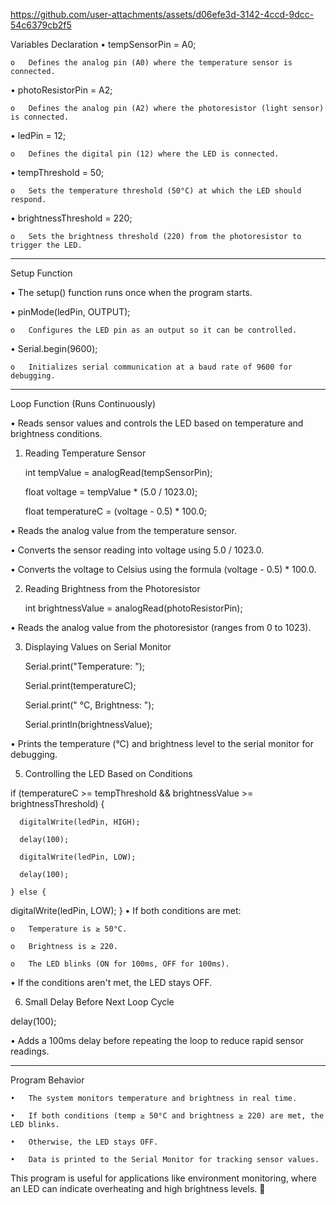
https://github.com/user-attachments/assets/d06efe3d-3142-4ccd-9dcc-54c6379cb2f5

Variables Declaration
  •	tempSensorPin = A0;
  
    o	Defines the analog pin (A0) where the temperature sensor is connected.
    
  •	photoResistorPin = A2;
  
    o	Defines the analog pin (A2) where the photoresistor (light sensor) is connected.
    
  •	ledPin = 12;
  
    o	Defines the digital pin (12) where the LED is connected.
    
  •	tempThreshold = 50;
  
    o	Sets the temperature threshold (50°C) at which the LED should respond.
    
  •	brightnessThreshold = 220;
  
    o	Sets the brightness threshold (220) from the photoresistor to trigger the LED.
________________________________________
Setup Function

  •	The setup() function runs once when the program starts.
  
  •	pinMode(ledPin, OUTPUT);
  
    o	Configures the LED pin as an output so it can be controlled.
    
  •	Serial.begin(9600);
  
    o	Initializes serial communication at a baud rate of 9600 for debugging.
________________________________________

Loop Function (Runs Continuously)

  •	Reads sensor values and controls the LED based on temperature and brightness conditions.
  
1. Reading Temperature Sensor
   
    int tempValue = analogRead(tempSensorPin);

    float voltage = tempValue * (5.0 / 1023.0);

    float temperatureC = (voltage - 0.5) * 100.0;

  •	Reads the analog value from the temperature sensor.
  
  •	Converts the sensor reading into voltage using 5.0 / 1023.0.
  
  •	Converts the voltage to Celsius using the formula (voltage - 0.5) * 100.0.
  
2. Reading Brightness from the Photoresistor
   
    int brightnessValue = analogRead(photoResistorPin);

  •	Reads the analog value from the photoresistor (ranges from 0 to 1023).
  
3. Displaying Values on Serial Monitor

    Serial.print("Temperature: ");

    Serial.print(temperatureC);

    Serial.print(" °C, Brightness: ");

    Serial.println(brightnessValue);
   
  • Prints the temperature (°C) and brightness level to the serial monitor for debugging.
  
5. Controlling the LED Based on Conditions
   
if (temperatureC >= tempThreshold && brightnessValue >= brightnessThreshold) {

      digitalWrite(ledPin, HIGH);
  
      delay(100);
    
      digitalWrite(ledPin, LOW);
  
      delay(100);
  
    } else {

  digitalWrite(ledPin, LOW);
}
  •	If both conditions are met:

    o	Temperature is ≥ 50°C.
   
    o	Brightness is ≥ 220.
   
    o	The LED blinks (ON for 100ms, OFF for 100ms).
   
  •	If the conditions aren't met, the LED stays OFF.
  
6. Small Delay Before Next Loop Cycle

  delay(100);

  •	Adds a 100ms delay before repeating the loop to reduce rapid sensor readings.
________________________________________

Program Behavior

    •	The system monitors temperature and brightness in real time.
  
    •	If both conditions (temp ≥ 50°C and brightness ≥ 220) are met, the LED blinks.
  
    •	Otherwise, the LED stays OFF.

    •	Data is printed to the Serial Monitor for tracking sensor values.
  
This program is useful for applications like environment monitoring, where an LED can indicate overheating and high brightness levels. 🚀

